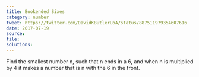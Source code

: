 ```yaml
---
title: Bookended Sixes
category: number
tweet: https://twitter.com/DavidKButlerUoA/status/887511979354607616
date: 2017-07-19
source: 
file: 
solutions: 
---
```

Find the smallest number n, such that n ends in a 6, and when n is multiplied by 4 it makes a number that is n with the 6 in the front.